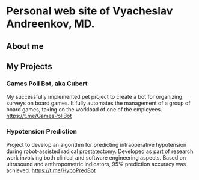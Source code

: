 # Personal web site of Vyacheslav Andreenkov, MD.

## About me


## My Projects
### Games Poll Bot, aka Cubert
My successfully implemented pet project to create a bot for organizing surveys on board games. It fully automates the management of a group of board games, taking on the workload of one of the employees.
https://t.me/GamesPollBot
### Hypotension Prediction
Project to develop an algorithm for predicting intraoperative hypotension during robot-assisted radical prostatectomy. Developed as part of research work involving both clinical and software engineering aspects. Based on ultrasound and anthropometric indicators, 95% prediction accuracy was achieved.
https://t.me/HypoPredBot
